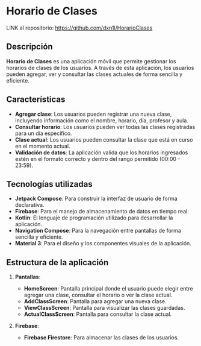 
# Horario de Clases

LINK al repositorio: https://github.com/dxn1l/HorarioClases

## Descripción

**Horario de Clases** es una aplicación móvil que permite gestionar los horarios de clases de los usuarios. A través de esta aplicación, los usuarios pueden agregar, ver y consultar las clases actuales de forma sencilla y eficiente.

## Características

- **Agregar clase**: Los usuarios pueden registrar una nueva clase, incluyendo información como el nombre, horario, día, profesor y aula.
- **Consultar horario**: Los usuarios pueden ver todas las clases registradas para un día específico.
- **Clase actual**: Los usuarios pueden consultar la clase que está en curso en el momento actual.
- **Validación de datos**: La aplicación valida que los horarios ingresados estén en el formato correcto y dentro del rango permitido (00:00 - 23:59).

## Tecnologías utilizadas

- **Jetpack Compose**: Para construir la interfaz de usuario de forma declarativa.
- **Firebase**: Para el manejo de almacenamiento de datos en tiempo real.
- **Kotlin**: El lenguaje de programación utilizado para desarrollar la aplicación.
- **Navigation Compose**: Para la navegación entre pantallas de forma sencilla y eficiente.
- **Material 3**: Para el diseño y los componentes visuales de la aplicación.

## Estructura de la aplicación

1. **Pantallas**:
    - **HomeScreen**: Pantalla principal donde el usuario puede elegir entre agregar una clase, consultar el horario o ver la clase actual.
    - **AddClassScreen**: Pantalla para agregar una nueva clase.
    - **ViewClassScreen**: Pantalla para visualizar las clases guardadas.
    - **ActualClassScreen**: Pantalla para consultar la clase actual.

2. **Firebase**:
    - **Firebase Firestore**: Para almacenar las clases de los usuarios.